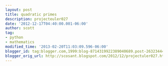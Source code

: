```yaml
---
layout: post
title: quadratic primes
description: projecteuler027
date: '2012-12-17T04:40:00.001-06:00'
author: scott
tag:
- python
- mathematics
modified_time: '2013-02-20T11:03:09.596-06:00'
blogger_id: tag:blogger.com,1999:blog-8714319922389040689.post-2632344431228990749
blogger_orig_url: http://scosant.blogspot.com/2012/12/projectuler027.html
---
```


<script src="https://gist.github.com/4317340.js"></script>